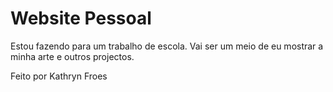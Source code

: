 # Website Pessoal
Estou fazendo para um trabalho de escola.
Vai ser um meio de eu mostrar a minha arte e outros projectos.

Feito por Kathryn Froes
